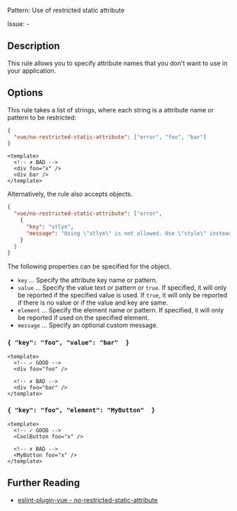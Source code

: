 Pattern: Use of restricted static attribute

Issue: -

## Description

This rule allows you to specify attribute names that you don't want to use in your application.

## Options

This rule takes a list of strings, where each string is a attribute name or pattern to be restricted:

```json
{
  "vue/no-restricted-static-attribute": ["error", "foo", "bar"]
}
```

<eslint-code-block :rules="{'vue/no-restricted-static-attribute': ['error', 'foo', 'bar']}">

```vue
<template>
  <!-- ✗ BAD -->
  <div foo="x" />
  <div bar />
</template>
```

</eslint-code-block>

Alternatively, the rule also accepts objects.

```json
{
  "vue/no-restricted-static-attribute": ["error",
    {
      "key": "stlye",
      "message": "Using \"stlye\" is not allowed. Use \"style\" instead."
    }
  ]
}
```

The following properties can be specified for the object.

- `key` ... Specify the attribute key name or pattern.
- `value` ... Specify the value text or pattern or `true`. If specified, it will only be reported if the specified value is used. If `true`, it will only be reported if there is no value or if the value and key are same.
- `element` ... Specify the element name or pattern. If specified, it will only be reported if used on the specified element.
- `message` ... Specify an optional custom message.

### `{ "key": "foo", "value": "bar"  }`

<eslint-code-block :rules="{'vue/no-restricted-static-attribute': ['error', { key: 'foo', value: 'bar' }]}">

```vue
<template>
  <!-- ✓ GOOD -->
  <div foo="foo" />

  <!-- ✗ BAD -->
  <div foo="bar" />
</template>
```

</eslint-code-block>

### `{ "key": "foo", "element": "MyButton"  }`

<eslint-code-block :rules="{'vue/no-restricted-static-attribute': ['error', { key: 'foo', element: 'MyButton' }]}">

```vue
<template>
  <!-- ✓ GOOD -->
  <CoolButton foo="x" />

  <!-- ✗ BAD -->
  <MyButton foo="x" />
</template>
```

</eslint-code-block>

## Further Reading

* [eslint-plugin-vue - no-restricted-static-attribute](https://eslint.vuejs.org/rules/no-restricted-static-attribute.html)
